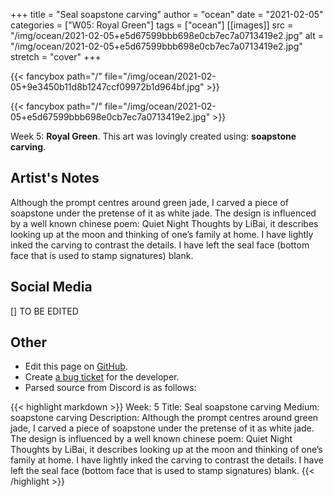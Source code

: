 +++
title =       "Seal soapstone carving"
author =      "ocean"
date =        "2021-02-05"
categories =  ["W05: Royal Green"]
tags =        ["ocean"]
[[images]]
                      src = "/img/ocean/2021-02-05+e5d67599bbb698e0cb7ec7a0713419e2.jpg"
                      alt = "/img/ocean/2021-02-05+e5d67599bbb698e0cb7ec7a0713419e2.jpg"
                      stretch = "cover"
+++


{{< fancybox path="/" file="/img/ocean/2021-02-05+9e3450b11d8b1247ccf09972b1d964bf.jpg" >}}

{{< fancybox path="/" file="/img/ocean/2021-02-05+e5d67599bbb698e0cb7ec7a0713419e2.jpg" >}}


Week 5: **Royal Green**. This art was lovingly created using: **soapstone carving**.

## Artist's Notes

Although the prompt centres around green jade, I carved a piece of soapstone under the pretense of it as white jade. The design is influenced by a well known chinese poem: Quiet Night Thoughts by LiBai, it describes looking up at the moon and thinking of one’s family at home.
I have lightly inked the carving to contrast the details. I have left the seal face (bottom face that is used to stamp signatures) blank.

## Social Media

[] TO BE EDITED

## Other

- Edit this page on [GitHub](https://github.com/teaminkling/web-refresh/edit/main/blog/content/blog/ocean-week-5-cdf0.md).
- Create [a bug ticket](https://github.com/teaminkling/web-refresh/issues/new?assignees=&labels=bug&template=problem-report.md&title=) for the developer.
- Parsed source from Discord is as follows:

{{< highlight markdown >}}
Week: 5
Title: Seal soapstone carving
Medium: soapstone carving
Description: Although the prompt centres around green jade, I carved a piece of soapstone under the pretense of it as white jade. The design is influenced by a well known chinese poem: Quiet Night Thoughts by LiBai, it describes looking up at the moon and thinking of one’s family at home.
I have lightly inked the carving to contrast the details. I have left the seal face (bottom face that is used to stamp signatures) blank.
{{< /highlight >}}